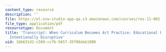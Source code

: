 ```yaml
---
content_type: resource
description: ''
file: https://ol-ocw-studio-app-qa.s3.amazonaws.com/courses/res-11-002-intentional-public-disruptions-art-responsibility-and-pedagogy-fall-2017/16b631d1c509cc7b565735f96dab1980_MITRES11-002F17_Video_07_300k.pdf
file_type: application/pdf
resourcetype: Document
title: 'Transcript: When Curriculum Becomes Art Practice: Educational Experience as
  Intentionally Disruptive'
uid: 16b631d1-c509-cc7b-5657-35f96dab1980
---
```

